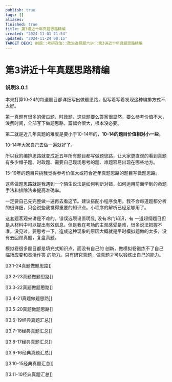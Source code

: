 ```yaml
---
publish: true
tags: []
aliases: 
finished: true
title: 第3讲近十年真题思路精编
created: "2024-11-01 21:54"
updated: "2024-11-24 08:15"
TARGET DECK: 刷题::考研政治::政治选择题六讲::第3讲近十年真题思路精编
---
```

# 第3讲近十年真题思路精编

### 说明3.0.1

本来打算10-24的每道题目都详细写出做题思路，但写着写着发现这种编排方式不太好。

第一真题有很多的傻瓜题、时政题，这些题要么答案很显然，要么参考价值不大，浪费时间，全部写下做题思路，篇幅会很大，根本没必要。

第二就是近几年真题的难度是要小于10-14年的，**10-14的题目价值相对小一些**。

10-14年大家自己去做一遍就好了。

所以我的编排思路就变成近五年所有题目都写做题思路，让大家更直观的看到真题有多少帽子题、时政题、需要自己现场思考的题、难题容易出现在哪些地方。

15-19年的题目只挑我觉得参考价值大或符合近年真题思路的题目写做题思路。

这些做题思路就是我遇到一个陌生说法是如何判断对错，如何运用前面学到的命题手法和排除法来提高准确率。

一定要自己先完整做一遍再去看这节。建议搭配小程序食用。我不会每道题都分析的很详细，只会说些我觉得重要的知识点。小程序的解析已经足够用了。

这套题客观来讲是不难的。错误选项设置明显, 没有冷门知识，有 一道超纲题目但是从材料中可以提出有效信息。但是我在考场的主观感受是难，很多说法把握不准，没见过，要思考一下。造成这种现象的原因大概就是平时模拟题做的太多，没有去回顾真题，复盘真题。 

模拟卷很多题目都是填充式知识点，而没有自己的 创新，做模拟卷锻炼不了自己临场应变和灵活作答 的能力。只有研究真题，做真题才可以锻炼出自己的能力。

[[3.1-24真题做题思路]]

[[3.2-23真题做题思路]]

[[3.3-22真题做题思路]]

[[3.4-21真题做题思路]]

[[3.5-20真题做题思路]]

[[3.6-19经典真题汇总]]

[[3.7-18经典真题汇总]]

[[3.8-17经典真题汇总]]

[[3.9-16经典真题汇总]]

[[3.10-15经典真题汇总]]

[[3.11-10经典真题汇总]]